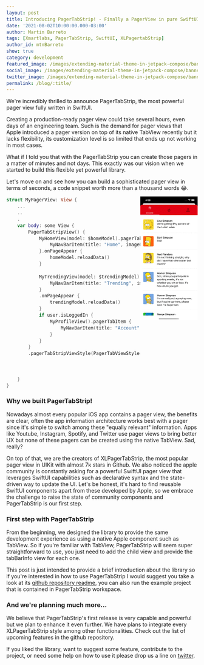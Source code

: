 ```yaml
---
layout: post
title: Introducing PagerTabStrip! - Finally a PagerView in pure SwiftUI
date: '2021-08-02T10:00:00.000-03:00'
author: Martin Barreto
tags: [Xmartlabs, PagerTabStrip, SwiftUI, XLPagertabStrip]
author_id: mtnBarreto
show: true
category: development
featured_image: /images/extending-material-theme-in-jetpack-compose/banner.jpeg
social_image: /images/extending-material-theme-in-jetpack-compose/banner_social.jpeg
twitter_image: /images/extending-material-theme-in-jetpack-compose/banner_twitter.jpeg
permalink: /blog/:title/
---
```


We're incredibly thrilled to announce PagerTabStrip, the most powerful pager view fully written in SwiftUI.

Creating a production-ready pager view could take several hours, even days of an engineering team. Such is the demand for pager views that Apple introduced a pager version on top of its native TabView recently but it lacks flexibility, its customization level is so limited that ends up not working in most cases.

What if I told you that with the PagerTabStrip you can create those pagers in a matter of minutes and not days. This exactly was our vision when we started to build this flexible yet powerful library.

Let's move on and see how you can build a sophisticated pager view in terms of seconds, a code snippet worth more than a thousand words 😂.

<img align="right" width="30%" src="/images/pager-swiftui/LogOutExample.gif"/>

```swift
struct MyPagerView: View {
	...
	..
	.
	var body: some View {
        PagerTabStripView() {
            MyHomeView(model: $homeModel).pagerTabItem {
                MyNavBarItem(title: "Home", imageName: "home")
            }.onPageAppear {
                homeModel.reloadData()
            }

            MyTrendingView(model: $trendingModel).pagerTabItem {
                MyNavBarItem(title: "Trending", imageName: "trending")
            }
            .onPageAppear {
                trendingModel.reloadData()
            }
            if user.isLoggedIn {
                MyProfileView().pagerTabItem {
                    MyNavBarItem(title: "Account", imageName: "account")
                }
            }
        }
        .pagerTabStripViewStyle(PagerTabViewStyle(tabItemSpacing: 0, 
                                                  tabItemHeight: 70, 
                                                  indicatorBarHeight: 7, 
                                                  indicatorBarColor: selectedColor))
    }
}
```

### Why we built PagerTabStrip!

Nowadays almost every popular iOS app contains a pager view, the benefits are clear, often the app information architecture works best with a pager since it's simple to switch among these "equally relevant" information. Apps like Youtube, Instagram, Spotify, and Twitter use pager views to bring better UX but none of these pagers can be created using the native TabView. Sad, really?

On top of that, we are the creators of XLPagerTabStrip, the most popular pager view in UIKit with almost 7k stars in Github. We also noticed the apple community is constantly asking for a powerful SwiftUI pager view that leverages SwiftUI capabilities such as declarative syntax and the state-driven way to update the UI. Let's be honest, it's hard to find reusable SwiftUI components apart from these developed by Apple, so we embrace the challenge to raise the state of community components and PagerTabStrip is our first step.

### First step with PagerTabStrip

From the beginning, we designed the library to provide the same development experience as using a native Apple component such as TabView. So if you're familiar with TabView, PagerTabStrip will seem super straightforward to use, you just need to add the child view and provide the tabBarInfo view for each one.

This post is just intended to provide a brief introduction about the library so if you're interested in how to use PagerTabStrip I would suggest you take a look at its [github repository readme], you can also run the example project that is contained in PagerTabStrip workspace.

### And we're planning much more...

We believe that PagerTabStrip's first release is very capable and powerful but we plan to enhance it even further. We have plans to integrate every XLPagerTabStrip style among other functionalities. Check out the list of upcoming features in the github repository.

If you liked the library, want to suggest some feature, contribute to the project, or need some help on how to use it please drop us a line on [twitter].

[github repository readme]: https://github.com/xmartlabs/PagerTabStrip
[twitter]: https://twitter.com/xmartlabs
